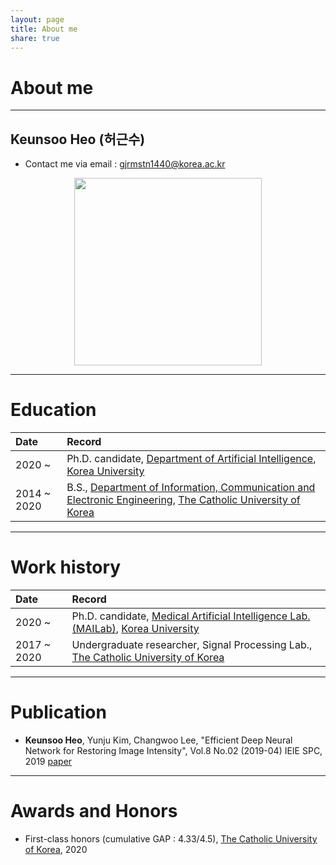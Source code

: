```yaml
---
layout: page
title: About me
share: true
---
```


# About me
---
## Keunsoo Heo (허근수)
- Contact me via email : gjrmstn1440@korea.ac.kr

<center><img src="https://user-images.githubusercontent.com/11483057/45756309-82f5e900-bc5b-11e8-910a-870146da1bc5.png" width="300" height="300"></center>

---
# Education

| Date | Record |
|:---|:---|
| 2020 ~ | Ph.D. candidate, [Department of Artificial Intelligence](http://xai.korea.ac.kr/), [Korea University](http://korea.ac.kr/) |
| 2014 ~ 2020 | B.S., [Department of Information, Communication and Electronic Engineering](https://ice.catholic.ac.kr/ice/index.html), [The Catholic University of Korea](https://www.catholic.ac.kr/) |

---
# Work history

| Date | Record |
|:---|:---|
| 2020 ~ | Ph.D. candidate, [Medical Artificial Intelligence Lab.(MAILab)](http://mailab.korea.ac.kr/), [Korea University](http://korea.ac.kr/) |
| 2017 ~ 2020 | Undergraduate researcher, Signal Processing Lab., [The Catholic University of Korea](https://www.catholic.ac.kr/) |

---
# Publication

- **Keunsoo Heo**, Yunju Kim, Changwoo Lee, "Efficient Deep Neural Network for Restoring Image Intensity", Vol.8 No.02 (2019-04) IEIE SPC,  2019 [paper](http://www.auric.or.kr/User/Rdoc/DocRdoc.aspx?returnVal=RD_R&dn=384124#.XhHgkuH_yUk)

---
# Awards and Honors

- First-class honors (cumulative GAP : 4.33/4.5), [The Catholic University of Korea](https://www.catholic.ac.kr/), 2020

